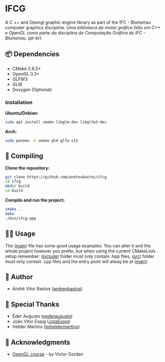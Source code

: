 # IFCG

A C ++ and Opengl graphic engine library as part of the IFC - Blumenau computer graphics discipline.
*Uma biblioteca de motor gráfico feito em C++ e OpenGL como parte da disciplina de Computação Gráfica do IFC - Blumenau. (pt-br)*

## 📦 Dependencies

* CMake 2.8.5+
* OpenGL 3.3+
* GLFW3
* GLM
* Doxygen (Optional)

### Installation
**Ubuntu/Debian:**
```bash
sudo apt install cmake libglm-dev libglfw3-dev
```

**Arch:**
```bash
sudo pacman -S cmake glm glfw-x11
```

## 🔧 Compiling

**Clone the repository:**
```bash
git clone https://github.com/andrevbastos/ifcg
cd ifcg
mkdir build
cd build
```

**Compile and run the project:**
```bash
cmake ..
make
./bin/ifcg-app
```

## 🧑‍🏫 Usage

The ([main](tests/main.cpp)) file has some good usage examples. You can alter it and the whole project however you prefer, but when using the current CMakeLists setup remember: ([include](include)) folder must only contain .hpp files, ([src](src)) folder must only contain .cpp files and the entry point will alway be at ([main](tests/main.cpp)).

## 👤 Author

 * André Vitor Bastos ([andrevbastos](https://github.com/andrevbastos))

## 👥 Special Thanks

 * Éder Augusto ([oederaugusto](https://gitlab.com/oederaugusto/))
 * João Vitor Espig ([JotaEspig](https://gitlab.com/JotaEspig))
 * Helder Martins ([imheldermartins](https://github.com/imheldermartins))

## 🙏 Acknowledgments

* [OpenGL course](https://youtube.com/playlist?list=PLPaoO-vpZnumdcb4tZc4x5Q-v7CkrQ6M-&si=ggvK1vKGWtdA4YJm) - by Victor Gordan
